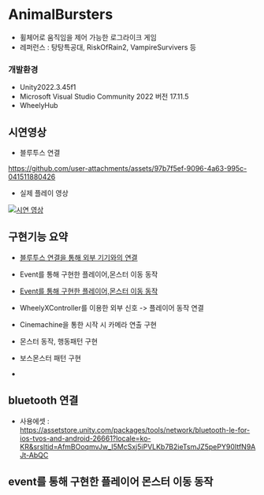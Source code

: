 # AnimalBursters
- 휠체어로 움직임을 제어 가능한 로그라이크 게임
- 레퍼런스 : 탕탕특공대, RiskOfRain2, VampireSurvivers 등

 ### 개발환경 
 - Unity2022.3.45f1
 - Microsoft Visual Studio Community 2022 버전 17.11.5
 - WheelyHub

## 시연영상
- 블루투스 연결

https://github.com/user-attachments/assets/97b7f5ef-9096-4a63-995c-041511880426

- 실제 플레이 영상

[![시연 영상](https://github.com/user-attachments/assets/d624fca7-9cbd-49b5-ba0e-636de7457b8c)](https://vimeo.com/1035473770 "클릭하여 재생")

## 구현기능 요약
- [블루투스 연결을 통해 외부 기기와의 연결](#bluetooth-연결)
- Event를 통해 구현한 플레이어,몬스터 이동 동작
- [Event를 통해 구현한 플레이어,몬스터 이동 동작](#event를-통해-구현한-플레이어-몬스터-이동-동작)

- WheelyXController를 이용한 외부 신호 -> 플레이어 동작 연결
- Cinemachine을 통한 시작 시 카메라 연출 구현
- 몬스터 동작, 행동패턴 구현
- 보스몬스터 패턴 구현
- 


## bluetooth 연결
- 사용에셋 : https://assetstore.unity.com/packages/tools/network/bluetooth-le-for-ios-tvos-and-android-26661?locale=ko-KR&srsltid=AfmBOoqmvJw_I5McSxj5iPVLKb7B2ieTsmJZ5pePY90ItfN9AJt-AbQC
## event를 통해 구현한 플레이어 몬스터 이동 동작


